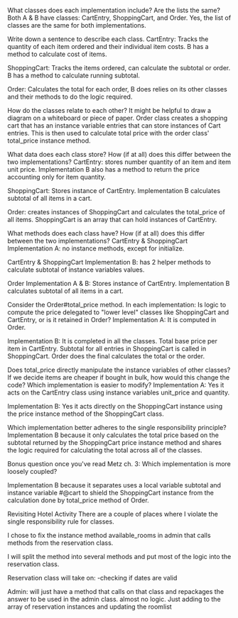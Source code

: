 What classes does each implementation include? Are the lists the same?
  Both A & B have classes: CartEntry, ShoppingCart, and Order. Yes, the list of classes are the same for both implementations.

Write down a sentence to describe each class.
  CartEntry: Tracks the quantity of each item ordered and their individual item costs. B has a method to calculate cost of items.

  ShoppingCart: Tracks the items ordered, can calculate the subtotal or order. B has a method to calculate running subtotal.

  Order: Calculates the total for each order, B does relies on its other classes and their methods to do the logic required.

How do the classes relate to each other? It might be helpful to draw a diagram on a whiteboard or piece of paper.
  Order class creates a shopping cart that has an instance variable entries that can store instances of Cart entries. This is then used to calculate total price with the order class' total_price instance method.


What data does each class store? How (if at all) does this differ between the two implementations?
  CartEntry: stores number quantity of an item and item unit price. Implementation B also has a method to return the price accounting only for item quantity.

  ShoppingCart: Stores instance of CartEntry. Implementation B calculates subtotal of all items in a cart.

  Order: creates instances of ShoppingCart and calculates the total_price of all items. ShoppingCart is an array that can hold instances of CartEntry.


What methods does each class have? How (if at all) does this differ between the two implementations?
  CartEntry & ShoppingCart Implementation A: no instance methods, except for initialize.

  CartEntry & ShoppingCart Implementation B: has 2 helper methods to calculate subtotal of instance variables values.

  Order Implementation A & B: Stores instance of CartEntry. Implementation B calculates subtotal of all items in a cart.

Consider the Order#total_price method. In each implementation:
Is logic to compute the price delegated to "lower level" classes like ShoppingCart and CartEntry, or is it retained in Order?
  Implementation A: It is computed in Order.

  Implementation B: It is completed in all the classes. Total base price per item in CartEntry. Subtotal for all entries in ShoppingCart is called in ShoppingCart. Order does the final calculates the total or the order.

Does total_price directly manipulate the instance variables of other classes?
If we decide items are cheaper if bought in bulk, how would this change the code? Which implementation is easier to modify?
  Implementation A: Yes it acts on the CartEntry class using instance variables unit_price and quantity.

  Implementation B: Yes it acts directly on the ShoppingCart instance using the price instance method of the ShoppingCart class.

Which implementation better adheres to the single responsibility principle?
    Implementation B because it only calculates the total price based on the subtotal returned by the ShoppingCart price instance method and shares the logic required for calculating the total across all of the classes.

Bonus question once you've read Metz ch. 3: Which implementation is more loosely coupled?

  Implementation B because it separates uses a local variable subtotal and instance variable #@cart to shield the ShoppingCart instance from the calculation done by total_price method of Order.


Revisiting Hotel Activity
  There are a couple of places where I violate the single responsibility rule for classes.

  I chose to fix the instance method available_rooms in admin that calls methods from the reservation class.

  I will split the method into several methods and put most of the logic into the reservation class.

  Reservation class will take on:
  -checking if dates are valid

  Admin: will just have a method that calls on that class and repackages the answer to be used in the admin class. almost no logic. Just adding to the array of reservation instances and updating the roomlist
